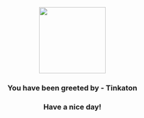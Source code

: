 <p align="center">
            <img src="None" width="150" height="150">
          </p>
          <h3 align="center">You have been greeted by - <b>Tinkaton</b></h3>
          <h3 align="center">Have a nice day!</h3>
        